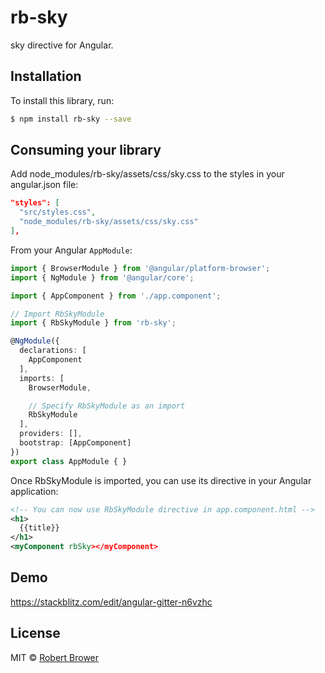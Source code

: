 # rb-sky

sky directive for Angular.

## Installation

To install this library, run:

```bash
$ npm install rb-sky --save
```

## Consuming your library

Add node_modules/rb-sky/assets/css/sky.css to the styles in your angular.json file:

```json
"styles": [
  "src/styles.css",
  "node_modules/rb-sky/assets/css/sky.css"
],
```

From your Angular `AppModule`:

```typescript
import { BrowserModule } from '@angular/platform-browser';
import { NgModule } from '@angular/core';

import { AppComponent } from './app.component';

// Import RbSkyModule
import { RbSkyModule } from 'rb-sky';

@NgModule({
  declarations: [
    AppComponent
  ],
  imports: [
    BrowserModule,

    // Specify RbSkyModule as an import
    RbSkyModule
  ],
  providers: [],
  bootstrap: [AppComponent]
})
export class AppModule { }
```

Once RbSkyModule is imported, you can use its directive in your Angular application:

```xml
<!-- You can now use RbSkyModule directive in app.component.html -->
<h1>
  {{title}}
</h1>
<myComponent rbSky></myComponent>
```

## Demo

https://stackblitz.com/edit/angular-gitter-n6vzhc

## License

MIT © [Robert Brower](mailto:robertbrower.technologies@gmail.com)
